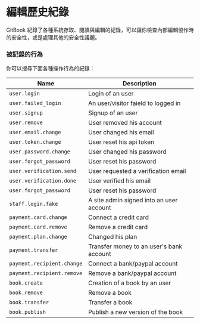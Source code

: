 # 編輯歷史紀錄

GitBook 紀錄了各種系統存取、閱讀與編輯的紀錄，可以讓你檢查內部編輯協作時的安全性，或是處理其他的安全性議題。

### 被記錄的行為

你可以搜尋下面各種操作行為的紀錄：

| Name | Description |
| ---- | ----------- |
| `user.login` | Login of an user |
| `user.failed_login` | An user/visitor faield to logged in |
| `user.signup` | Signup of an user |
| `user.remove` | User removed his account |
| `user.email.change` | User changed his email |
| `user.token.change` | User reset his api token |
| `user.password.change` | User changed his password |
| `user.forgot_password` | User reset his password |
| `user.verification.send` | User requested a verification email |
| `user.verification.done` | User verified his email |
| `user.forgot_password` | User reset his password |
| `staff.login.fake` | A site admin signed into an user account |
| `payment.card.change` | Connect a credit card |
| `payment.card.remove` | Remove a credit card |
| `payment.plan.change` | Changed his plan |
| `payment.transfer` | Transfer money to an user's bank account |
| `payment.recipient.change` | Connect a bank/paypal account |
| `payment.recipient.remove` | Remove a bank/paypal account |
| `book.create` | Creation of a book by an user |
| `book.remove` | Remove a book |
| `book.transfer` | Transfer a book |
| `book.publish` | Publish a new version of the book |
